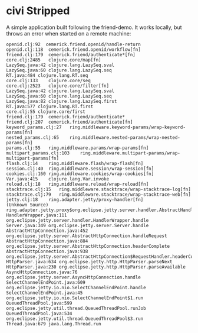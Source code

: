# civi Stripped

A simple application built following the friend-demo. 
It works locally, but throws an error when started on a remote machine:

    openid.clj:92  cemerick.friend.openid/handle-return
    openid.clj:118	cemerick.friend.openid/workflow[fn]
    friend.clj:179	cemerick.friend/authenticate*[fn]
    core.clj:2485	clojure.core/map[fn]
    LazySeq.java:42	clojure.lang.LazySeq.sval
    LazySeq.java:60	clojure.lang.LazySeq.seq
    RT.java:484	clojure.lang.RT.seq
    core.clj:133	clojure.core/seq
    core.clj:2523	clojure.core/filter[fn]
    LazySeq.java:42	clojure.lang.LazySeq.sval
    LazySeq.java:60	clojure.lang.LazySeq.seq
    LazySeq.java:82	clojure.lang.LazySeq.first
    RT.java:577	clojure.lang.RT.first
    core.clj:55	clojure.core/first
    friend.clj:179	cemerick.friend/authenticate*
    friend.clj:207	cemerick.friend/authenticate[fn]
    keyword_params.clj:27	ring.middleware.keyword-params/wrap-keyword-params[fn]
    nested_params.clj:65	ring.middleware.nested-params/wrap-nested-params[fn]
    params.clj:55	ring.middleware.params/wrap-params[fn]
    multipart_params.clj:103	ring.middleware.multipart-params/wrap-multipart-params[fn]
    flash.clj:14	ring.middleware.flash/wrap-flash[fn]
    session.clj:40	ring.middleware.session/wrap-session[fn]
    cookies.clj:160	ring.middleware.cookies/wrap-cookies[fn]
    Var.java:415	clojure.lang.Var.invoke
    reload.clj:18	ring.middleware.reload/wrap-reload[fn]
    stacktrace.clj:15	ring.middleware.stacktrace/wrap-stacktrace-log[fn]
    stacktrace.clj:79	ring.middleware.stacktrace/wrap-stacktrace-web[fn]
    jetty.clj:18	ring.adapter.jetty/proxy-handler[fn]
    (Unknown Source)	ring.adapter.jetty.proxy$org.eclipse.jetty.server.handler.AbstractHandler$0.handle
    HandlerWrapper.java:111	org.eclipse.jetty.server.handler.HandlerWrapper.handle
    Server.java:349	org.eclipse.jetty.server.Server.handle
    AbstractHttpConnection.java:452	org.eclipse.jetty.server.AbstractHttpConnection.handleRequest
    AbstractHttpConnection.java:884	org.eclipse.jetty.server.AbstractHttpConnection.headerComplete
    AbstractHttpConnection.java:938	org.eclipse.jetty.server.AbstractHttpConnection$RequestHandler.headerComplete
    HttpParser.java:634	org.eclipse.jetty.http.HttpParser.parseNext
    HttpParser.java:230	org.eclipse.jetty.http.HttpParser.parseAvailable
    AsyncHttpConnection.java:76	org.eclipse.jetty.server.AsyncHttpConnection.handle
    SelectChannelEndPoint.java:609	org.eclipse.jetty.io.nio.SelectChannelEndPoint.handle
    SelectChannelEndPoint.java:45	org.eclipse.jetty.io.nio.SelectChannelEndPoint$1.run
    QueuedThreadPool.java:599	org.eclipse.jetty.util.thread.QueuedThreadPool.runJob
    QueuedThreadPool.java:534	org.eclipse.jetty.util.thread.QueuedThreadPool$3.run
    Thread.java:679	java.lang.Thread.run
